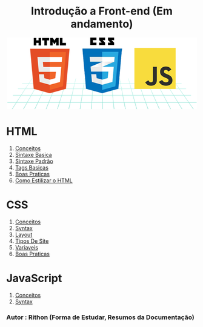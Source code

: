 <h1 align=center>Introdução a Front-end (Em andamento)</h1>
<p align="center">
<img src="./Img/html5-css3-javascript.png" alt="Imagem_dos_Icones">
</p>

# HTML 
1. [Conceitos](/Html/1.%20Conceito.md)
2. [Sintaxe Basica](/Html/2.%20Sintaxe%20Basica.md)
3. [Sintaxe Padrão](/Html/3.%20Sintaxe%20Padrão.md)
4. [Tags Basicas](/Html/4.%20Tags%20Basicas.md)
5. [Boas Praticas](/Html/5.%20Boas%20Praticas.md)
6. [Como Estilizar o HTML](/Html/6.%20Como%20Estilizar%20o%20HTML.md)

# CSS
1. [Conceitos](/Css/1.Conceitos.md)
2. [Syntax](/Css/2.Syntax.md)
3. [Layout](/Css/3.Layout.md)
4. [Tipos De Site](/Css/4.Tipos%20De%20Site.md)
5. [Variaveis](/Css/5.Variaveis.md)
6. [Boas Praticas](/Css/6.Boas%20Praticas.md)

# JavaScript
1. [Conceitos](/JavaScript/1.%20Conceitos.md)
2. [Syntax](/JavaScript/2.%20Syntax.md)


### Autor : Rithon (Forma de Estudar, Resumos da Documentação)
